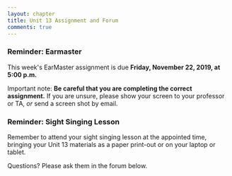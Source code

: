 ```yaml
---
layout: chapter
title: Unit 13 Assignment and Forum
comments: true
---
```


### Reminder: Earmaster 

This week's EarMaster assignment is due **Friday, November 22, 2019, at 5:00 p.m.**

Important note: **Be careful that you are completing the correct assignment.** If you are unsure, please show your screen to your professor or TA, *or* send a screen shot by email. 

### Reminder: Sight Singing Lesson 

Remember to attend your sight singing lesson at the appointed time, bringing your Unit 13 materials as a paper print-out or on your laptop or tablet. 

Questions? Please ask them in the forum below.
